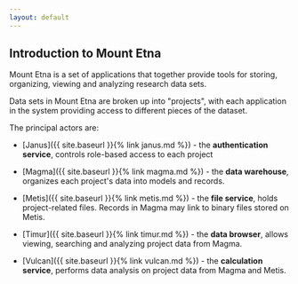 ```yaml
---
layout: default
---
```


## Introduction to Mount Etna

Mount Etna is a set of applications that together provide tools for storing,
organizing, viewing and analyzing research data sets.

Data sets in Mount Etna are broken up into "projects", with each application in
the system providing access to different pieces of the dataset.

The principal actors are:

* [Janus]({{ site.baseurl }}{% link janus.md %}) - the **authentication service**, controls role-based access to each project

* [Magma]({{ site.baseurl }}{% link magma.md %}) - the **data warehouse**, organizes each project's data into models and records.

* [Metis]({{ site.baseurl }}{% link metis.md %}) - the **file service**, holds
  project-related files. Records in Magma may link to binary files stored on
  Metis.

* [Timur]({{ site.baseurl }}{% link timur.md %}) - the **data browser**, allows viewing, searching and analyzing project data from Magma.

* [Vulcan]({{ site.baseurl }}{% link vulcan.md %}) - the **calculation service**, performs data analysis on project data from Magma and Metis.
